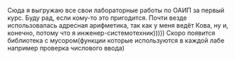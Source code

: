 Сюда я выгружаю все свои лабораторные работы по ОАИП за первый курс. Буду рад, если кому-то это пригодится.
Почти везде использовалась адресная арифметика, так как у меня ведёт Кова, ну и, конечно, потому что я инженер-системотехник)))))
Скоро появится библиотека с мусором(функции которые используются в каждой лабе например проверка числового ввода)
